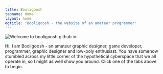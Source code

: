 ```yaml
---
title: Booligoosh
tabname: Home
layout: home
ogtitle: "Booligoosh - the website of an amateur programmer"
---
```

![Welcome to booligoosh.github.io][welcome]

Hi. I am Booligoosh - an amateur graphic designer, game developer, programmer, graphic designer and low-poly enthusiast. You have somehow stumbled across my little corner of the hypothetical cyberspace that we all operate in, so I might as well show you around. Click one of the tabs above to begin.

[welcome]: https://booligoosh.github.io/v-welcome.svg